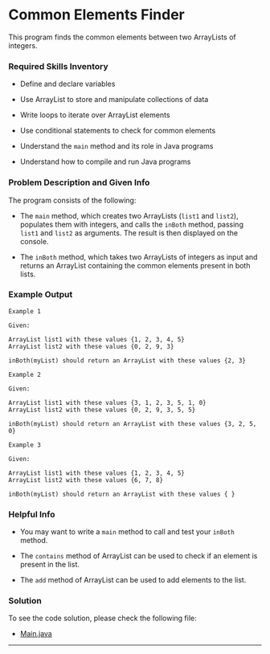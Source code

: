 # Common Elements Finder

This program finds the common elements between two ArrayLists of integers.

### Required Skills Inventory

- Define and declare variables

- Use ArrayList to store and manipulate collections of data
- Write loops to iterate over ArrayList elements
- Use conditional statements to check for common elements
- Understand the `main` method and its role in Java programs
- Understand how to compile and run Java programs

### Problem Description and Given Info

The program consists of the following:

- The `main` method, which creates two ArrayLists (`list1` and `list2`), populates them with integers, and calls the `inBoth` method, passing `list1` and `list2` as arguments. The result is then displayed on the console.

- The `inBoth` method, which takes two ArrayLists of integers as input and returns an ArrayList containing the common elements present in both lists.

### Example Output

```
Example 1

Given:

ArrayList list1 with these values {1, 2, 3, 4, 5}
ArrayList list2 with these values {0, 2, 9, 3}

inBoth(myList) should return an ArrayList with these values {2, 3}

Example 2

Given:

ArrayList list1 with these values {3, 1, 2, 3, 5, 1, 0}
ArrayList list2 with these values {0, 2, 9, 3, 5, 5}

inBoth(myList) should return an ArrayList with these values {3, 2, 5, 0}

Example 3

Given:

ArrayList list1 with these values {1, 2, 3, 4, 5}
ArrayList list2 with these values {6, 7, 8}

inBoth(myList) should return an ArrayList with these values { }
```

### Helpful Info

* You may want to write a `main` method to call and test your `inBoth` method.

* The `contains` method of ArrayList can be used to check if an element is present in the list.

* The `add` method of ArrayList can be used to add elements to the list.

### Solution

To see the code solution, please check the following file:

* [Main.java](/Projects_02/All_In_Both/Main.java)

---